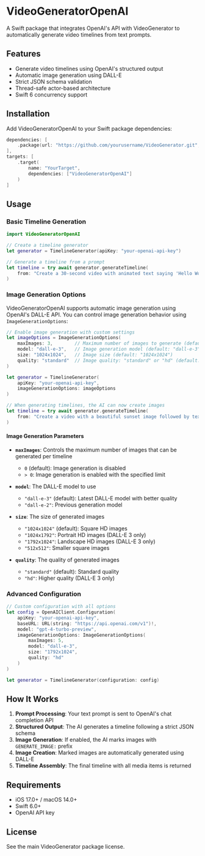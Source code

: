 # VideoGeneratorOpenAI

A Swift package that integrates OpenAI's API with VideoGenerator to automatically generate video timelines from text prompts.

## Features

- Generate video timelines using OpenAI's structured output
- Automatic image generation using DALL-E
- Strict JSON schema validation
- Thread-safe actor-based architecture
- Swift 6 concurrency support

## Installation

Add VideoGeneratorOpenAI to your Swift package dependencies:

```swift
dependencies: [
    .package(url: "https://github.com/yourusername/VideoGenerator.git", from: "1.0.0")
],
targets: [
    .target(
        name: "YourTarget",
        dependencies: ["VideoGeneratorOpenAI"]
    )
]
```

## Usage

### Basic Timeline Generation

```swift
import VideoGeneratorOpenAI

// Create a timeline generator
let generator = TimelineGenerator(apiKey: "your-openai-api-key")

// Generate a timeline from a prompt
let timeline = try await generator.generateTimeline(
    from: "Create a 30-second video with animated text saying 'Hello World' over a blue background"
)
```

### Image Generation Options

VideoGeneratorOpenAI supports automatic image generation using OpenAI's DALL-E API. You can control image generation behavior using `ImageGenerationOptions`:

```swift
// Enable image generation with custom settings
let imageOptions = ImageGenerationOptions(
    maxImages: 3,        // Maximum number of images to generate (default: 0 = disabled)
    model: "dall-e-3",   // Image generation model (default: "dall-e-3")
    size: "1024x1024",   // Image size (default: "1024x1024")
    quality: "standard"  // Image quality: "standard" or "hd" (default: "standard")
)

let generator = TimelineGenerator(
    apiKey: "your-openai-api-key",
    imageGenerationOptions: imageOptions
)

// When generating timelines, the AI can now create images
let timeline = try await generator.generateTimeline(
    from: "Create a video with a beautiful sunset image followed by text overlay"
)
```

#### Image Generation Parameters

- **`maxImages`**: Controls the maximum number of images that can be generated per timeline
  - `0` (default): Image generation is disabled
  - `> 0`: Image generation is enabled with the specified limit
  
- **`model`**: The DALL-E model to use
  - `"dall-e-3"` (default): Latest DALL-E model with better quality
  - `"dall-e-2"`: Previous generation model
  
- **`size`**: The size of generated images
  - `"1024x1024"` (default): Square HD images
  - `"1024x1792"`: Portrait HD images (DALL-E 3 only)
  - `"1792x1024"`: Landscape HD images (DALL-E 3 only)
  - `"512x512"`: Smaller square images
  
- **`quality`**: The quality of generated images
  - `"standard"` (default): Standard quality
  - `"hd"`: Higher quality (DALL-E 3 only)

### Advanced Configuration

```swift
// Custom configuration with all options
let config = OpenAIClient.Configuration(
    apiKey: "your-openai-api-key",
    baseURL: URL(string: "https://api.openai.com/v1")!,
    model: "gpt-4-turbo-preview",
    imageGenerationOptions: ImageGenerationOptions(
        maxImages: 5,
        model: "dall-e-3",
        size: "1792x1024",
        quality: "hd"
    )
)

let generator = TimelineGenerator(configuration: config)
```

## How It Works

1. **Prompt Processing**: Your text prompt is sent to OpenAI's chat completion API
2. **Structured Output**: The AI generates a timeline following a strict JSON schema
3. **Image Generation**: If enabled, the AI marks images with `GENERATE_IMAGE:` prefix
4. **Image Creation**: Marked images are automatically generated using DALL-E
5. **Timeline Assembly**: The final timeline with all media items is returned

## Requirements

- iOS 17.0+ / macOS 14.0+
- Swift 6.0+
- OpenAI API key

## License

See the main VideoGenerator package license.